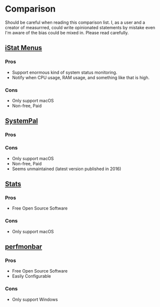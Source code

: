 # Comparison

Should be careful when reading this comparison list. I, as a user and a creator of measurrred, could write opinionated statements by mistake even I'm aware of the bias could be mixed in. Please read carefully.

## [iStat Menus](https://bjango.com/mac/istatmenus/)

### Pros

- Support enormous kind of system status monitoring.
- Notify when CPU usage, RAM usage, and something like that is high.

### Cons

- Only support macOS
- Non-free, Paid

## [SystemPal](https://apps.apple.com/us/app/systempal/id453164367)

### Pros

### Cons

- Only support macOS
- Non-free, Paid
- Seems unmaintained (latest version published in 2016)

## [Stats](https://github.com/exelban/stats)

### Pros

- Free Open Source Software

### Cons

- Only support macOS

## [perfmonbar](https://github.com/XhmikosR/perfmonbar)

### Pros

- Free Open Source Software
- Easily Configurable

### Cons

- Only support Windows
